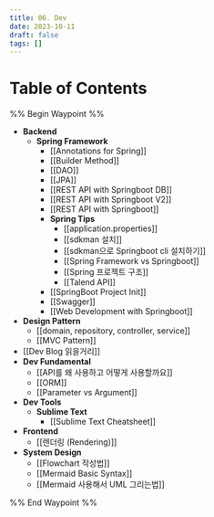 ```yaml
---
title: 06. Dev
date: 2023-10-11
draft: false
tags: []
---
```

# Table of Contents
%% Begin Waypoint %%
- **Backend**
	- **Spring Framework**
		- [[Annotations for Spring]]
		- [[Builder Method]]
		- [[DAO]]
		- [[JPA]]
		- [[REST API with Springboot DB]]
		- [[REST API with Springboot V2]]
		- [[REST API with Springboot]]
		- **Spring Tips**
			- [[application.properties]]
			- [[sdkman 설치]]
			- [[sdkman으로 Springboot cli 설치하기]]
			- [[Spring Framework vs Springboot]]
			- [[Spring 프로젝트 구조]]
			- [[Talend API]]
		- [[SpringBoot Project Init]]
		- [[Swagger]]
		- [[Web Development with Springboot]]
- **Design Pattern**
	- [[domain, repository, controller, service]]
	- [[MVC Pattern]]
- [[Dev Blog 읽을거리]]
- **Dev Fundamental**
	- [[API를 왜 사용하고 어떻게 사용할까요]]
	- [[ORM]]
	- [[Parameter vs Argument]]
- **Dev Tools**
	- **Sublime Text**
		- [[Sublime Text Cheatsheet]]
- **Frontend**
	- [[렌더링 (Rendering)]]
- **System Design**
	- [[Flowchart 작성법]]
	- [[Mermaid Basic Syntax]]
	- [[Mermaid 사용해서 UML 그리는법]]

%% End Waypoint %%

